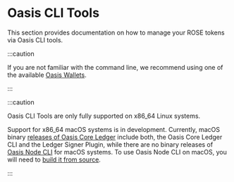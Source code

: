 # Oasis CLI Tools

This section provides documentation on how to manage your ROSE tokens via Oasis CLI tools.

:::caution

If you are not familiar with the command line, we recommend using one of the available [Oasis Wallets](../../oasis-wallets/README.mdx).

:::

:::caution

Oasis CLI Tools are only fully supported on x86_64 Linux systems.

Support for x86_64 macOS systems is in development. Currently, macOS binary [releases of Oasis Core Ledger](https://github.com/oasisprotocol/oasis-core-ledger/releases) include both, the Oasis Core Ledger CLI and the Ledger Signer Plugin, while  there are no binary releases of [Oasis Node CLI](/operators/prerequisites/oasis-node) for macOS systems. To use Oasis Node CLI on macOS, you will need to [build it from source](/operators/prerequisites/oasis-node#building-from-source).

:::
